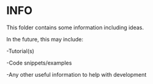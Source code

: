 # INFO

This folder contains some information including ideas.

In the future, this may include:

-Tutorial(s)

-Code snippets/examples

-Any other useful information to help with development

